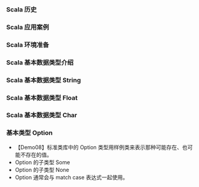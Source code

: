 ### Scala 历史
### Scala 应用案例
### Scala 环境准备
### Scala 基本数据类型介绍
### Scala 基本数据类型 String
### Scala 基本数据类型 Float
### Scala 基本数据类型 Char

### 基本类型 Option

- 【Demo08】标准类库中的 Option 类型用样例类来表示那种可能存在、也可能不存在的值。
- Option 的子类型 Some
- Option 的子类型 None
- Option 通常会与 match case 表达式一起使用。